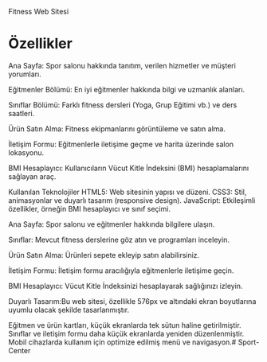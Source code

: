 Fitness Web Sitesi

# Özellikler
Ana Sayfa: Spor salonu hakkında tanıtım, verilen hizmetler ve müşteri yorumları.

Eğitmenler Bölümü: En iyi eğitmenler hakkında bilgi ve uzmanlık alanları.

Sınıflar Bölümü: Farklı fitness dersleri (Yoga, Grup Eğitimi vb.) ve ders saatleri.

Ürün Satın Alma: Fitness ekipmanlarını görüntüleme ve satın alma.

İletişim Formu: Eğitmenlerle iletişime geçme ve harita üzerinde salon lokasyonu.

BMI Hesaplayıcı: Kullanıcıların Vücut Kitle İndeksini (BMI) hesaplamalarını sağlayan araç.

Kullanılan Teknolojiler
HTML5: Web sitesinin yapısı ve düzeni.
CSS3: Stil, animasyonlar ve duyarlı tasarım (responsive design).
JavaScript: Etkileşimli özellikler, örneğin BMI hesaplayıcı ve sınıf seçimi.

Ana Sayfa: Spor salonu ve eğitmenler hakkında bilgilere ulaşın.

Sınıflar: Mevcut fitness derslerine göz atın ve programları inceleyin.

Ürün Satın Alma: Ürünleri sepete ekleyip satın alabilirsiniz.

İletişim Formu: İletişim formu aracılığıyla eğitmenlerle iletişime geçin.

BMI Hesaplayıcı: Vücut Kitle İndeksinizi hesaplayarak sağlığınızı izleyin.

Duyarlı Tasarım:Bu web sitesi, özellikle 576px ve altındaki ekran boyutlarına uyumlu olacak şekilde tasarlanmıştır.


Eğitmen ve ürün kartları, küçük ekranlarda tek sütun haline getirilmiştir.
Sınıflar ve iletişim formu daha küçük ekranlarda yeniden düzenlenmiştir.
Mobil cihazlarda kullanım için optimize edilmiş menü ve navigasyon.#   S p o r t - C e n t e r 
 
 